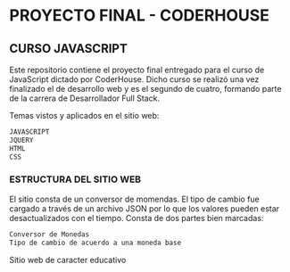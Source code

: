# PROYECTO FINAL - CODERHOUSE
## CURSO JAVASCRIPT

Este repositorio contiene el proyecto final entregado para el curso de JavaScript dictado por CoderHouse.
Dicho curso se realizó una vez finalizado el de desarrollo web y es el segundo de cuatro, formando parte de la carrera de Desarrollador Full Stack.

Temas vistos y aplicados en el sitio web:
```bash
JAVASCRIPT
JQUERY
HTML 
CSS
```
### ESTRUCTURA DEL SITIO WEB

El sitio consta de un conversor de momendas. El tipo de cambio fue cargado a través de un archivo JSON por lo que los valores pueden estar desactualizados con el tiempo.
Consta de dos partes bien marcadas:
```bash
Conversor de Monedas
Tipo de cambio de acuerdo a una moneda base
```
Sitio web de caracter educativo
